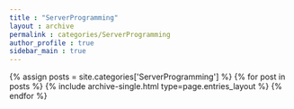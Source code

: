 ```yaml
---
title : "ServerProgramming"
layout : archive
permalink : categories/ServerProgramming
author_profile : true
sidebar_main : true
---
```



{% assign posts = site.categories['ServerProgramming'] %}
{% for post in posts %} {% include archive-single.html type=page.entries_layout %} {% endfor %}